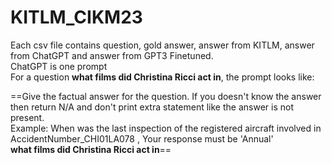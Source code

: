 # KITLM_CIKM23
Each csv file contains question, gold answer, answer from KITLM, answer from ChatGPT and answer from GPT3 Finetuned.<br />
ChatGPT is one prompt<br />
For a question **what films did Christina Ricci act in**, the prompt looks like:<br />

==Give the factual answer for the question. If you doesn't know the answer then return N/A and don't print extra statement like the answer is not present. <br />
Example:  When was the last inspection of the registered aircraft involved in AccidentNumber_CHI01LA078 , Your response must be 'Annual' <br />
**what films did Christina Ricci act in**==
